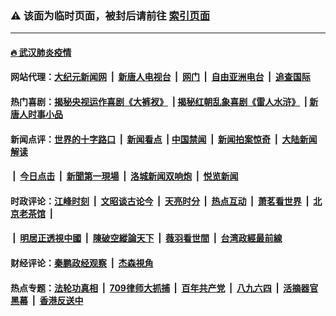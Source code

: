### ⚠️ 该面为临时页面，被封后请前往 [索引页面](../link4.md)

---

#### [🔥 武汉肺炎疫情](http://161.35.226.181:10000/videos/corona/)

#### 网站代理：[大纪元新闻网](http://161.35.226.181:10080/gb/) &nbsp;|&nbsp; [新唐人电视台](http://161.35.226.181:8808/gb/) &nbsp;|&nbsp; [网门](http://161.35.226.181:11000/) &nbsp;|&nbsp; [自由亚洲电台](http://161.35.226.181:9800/mandarin/) &nbsp;|&nbsp; [追查国际](http://161.35.226.181:10010/)

#### 热门喜剧：[揭秘央视运作喜剧《大裤衩》](http://161.35.226.181:10000/videos/res/big-shorts/) &nbsp;|&nbsp;[揭秘红朝乱象喜剧《雷人水浒》](http://161.35.226.181:10000/videos/res/OutlawsOfMarsh/) &nbsp;|&nbsp;[新唐人时事小品](http://161.35.226.181:10000/videos/res/comedy/)

#### 新闻点评：[世界的十字路口](http://161.35.226.181/tanghao/) &nbsp;|&nbsp; [新闻看点](http://161.35.226.181/news-insight/) &nbsp;|&nbsp;[中国禁闻](http://161.35.226.181/ntdtv-news/) &nbsp;|&nbsp; [新闻拍案惊奇](http://161.35.226.181/dayu/) &nbsp;|&nbsp; [大陆新闻解读](http://161.35.226.181/ntdtv-comedy/)
####   &nbsp;|&nbsp;  [今日点击](http://161.35.226.181/news-click/)  &nbsp;|&nbsp; [新聞第一現場](http://161.35.226.181/primary-scene/) &nbsp;|&nbsp; [洛城新闻双响炮](http://161.35.226.181/la-news/) &nbsp;|&nbsp; [悦览新闻](http://161.35.226.181/dingyue/)

#### 时政评论：[江峰时刻](http://161.35.226.181/today-in-history/) &nbsp;|&nbsp; [文昭谈古论今](http://161.35.226.181/wenzhao/) &nbsp;|&nbsp; [天亮时分](http://161.35.226.181/tianliang/) &nbsp;|&nbsp; [热点互动](http://161.35.226.181/ntdtv-rdhd/) &nbsp;|&nbsp; [萧茗看世界](http://161.35.226.181/simonegao/) &nbsp;|&nbsp; [北京老茶馆](http://161.35.226.181/teahouse/)  &nbsp;|&nbsp;  
####   &nbsp;|&nbsp;  [明居正透視中國](http://161.35.226.181/decoding-china/)  &nbsp;|&nbsp; [陳破空縱論天下](http://161.35.226.181/pokong/)  &nbsp;|&nbsp; [薇羽看世間](http://161.35.226.181/weiyu/)  &nbsp;|&nbsp; [台湾政經最前線](http://161.35.226.181/taiwan/)   

#### 财经评论：[秦鹏政经观察](http://161.35.226.181/qinpeng/) &nbsp;|&nbsp; [杰森視角 ](http://161.35.226.181/jason/)

#### 热点专题：[法轮功真相](http://161.35.226.181:10000/videos/truth.html) &nbsp;|&nbsp; [709律师大抓捕](http://161.35.226.181:10000/videos/709/) &nbsp;|&nbsp; [百年共产党](http://161.35.226.181:10000/videos/ccp.html) &nbsp;|&nbsp; [八九六四](http://161.35.226.181:10000/videos/88/)  &nbsp;|&nbsp; [活摘器官黑幕](http://161.35.226.181:10000/videos/res/Organs/)  &nbsp;|&nbsp; [香港反送中](http://161.35.226.181:10000/videos/res/hk/) 

<img src='http://gfw-breaker.win/link4.md' width='0px' height='0px'/>


